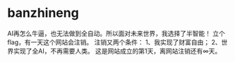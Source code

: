 # banzhineng
AI再怎么牛逼，也无法做到全自动。所以面对未来世界，我选择了半智能！
立个flag，有一天这个网站会注销。
注销又两个条件：
1、我实现了财富自由；
2、世界实现了全AI，不再需要人类。
这是网站成立的第1天，离网站注销还有∞天。

